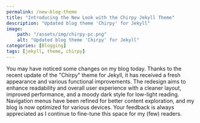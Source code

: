 ```yaml
---
permalink: /new-blog-theme
title: "Introducing the New Look with the Chirpy Jekyll Theme"
description: "Updated blog theme 'Chirpy' for Jekyll"
image:
    path: "/assets/img/chirpy-pc.png"
    alt: "Updated blog theme 'Chirpy' for Jekyll"
categories: [Blogging]
tags: [jekyll, theme, chirpy]
---
```


You may have noticed some changes on my blog today. Thanks to the recent update of the "Chirpy" theme for Jekyll, it has received a fresh appearance and various functional improvements. The redesign aims to enhance readability and overall user experience with a cleaner layout, improved performance, and a moody dark style for low-light reading. Navigation menus have been refined for better content exploration, and my blog is now optimized for various devices. Your feedback is always appreciated as I continue to fine-tune this space for my (few) readers.
